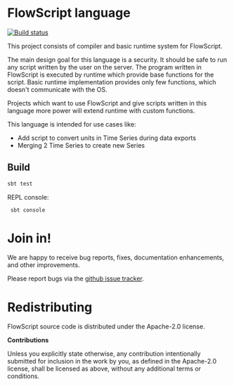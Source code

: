 # FlowScript language

[![Build status](https://travis-ci.org/carldata/flow-script.svg?branch=master)](https://travis-ci.org/carldata/flow-script)

This project consists of compiler and basic runtime system for FlowScript.

The main design goal for this language is a security. It should be safe to run any script written by the user 
on the server. 
The program written in FlowScript is executed by runtime which provide base functions for the script. 
Basic runtime implementation provides only few functions, which doesn't communicate with the OS.

Projects which want to use FlowScript and give scripts written in this language more power will extend runtime
with custom functions.

This language is intended for use cases like:

 * Add script to convert units in Time Series during data exports
 * Merging 2 Time Series to create new Series

 
## Build
 
 ```bash
 sbt test
 ```
 
 REPL console:
 
 ```bash
  sbt console
  ```


# Join in!

We are happy to receive bug reports, fixes, documentation enhancements,
and other improvements.

Please report bugs via the
[github issue tracker](http://github.com/carldata/flow-script/issues).



# Redistributing

FlowScript source code is distributed under the Apache-2.0 license.

**Contributions**

Unless you explicitly state otherwise, any contribution intentionally submitted
for inclusion in the work by you, as defined in the Apache-2.0 license, shall be
licensed as above, without any additional terms or conditions.